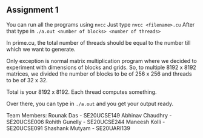 ## Assignment 1

You can run all the programs using `nvcc`
Just type `nvcc <filename>.cu`
After that type in `./a.out <number of blocks> <number of threads>`

In prime.cu, the total number of threads should be equal to the number till which we want to generate.

Only exception is normal matrix multiplication program where we decided to experiment with dimensions of blocks and grids. So, to multiple 8192 x 8192 matrices, we divided the number of blocks to be of 256 x 256 and threads to be of 32 x 32.

Total is your 8192 x 8192. Each thread computes something.

Over there, you can type in `./a.out` and you get your output ready.

Team Members:
Rounak Das - SE20UCSE149
Abhinav Chaudhry - SE20UCSE006
Rohith Gunelly - SE20UCSE244
Maneesh Kolli - SE20UCSE091
Shashank Mutyam - SE20UARI139
